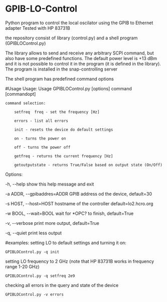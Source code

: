 # GPIB-LO-Control
Python program to control the local oscilator using the GPIB to Ethernet adapter
Tested with HP 83731B

the repository consist of library (control.py) and a shell program (GPIBLOControl.py)

The library allows to send and receive any arbitrary SCPI command, but also 
have some predefined functions. The default power level is +13 dBm and it is not
possible to control it in the program (it is defined in the library). The program
is installed in the snap-controlling server

The shell program has predefined command options

#Usage
Usage: Usage GPIBLOControl.py [options] command [commandopt]

    command selection:

        setfreq  freq - set the frequency [Hz]

        errors - list all errors

        init - resets the device do default settings

        on - turns the power on

        off - turns the power off

        getfreq - returns the current frequency [Hz]

        getoutputstate - returns True/False based on output state (On/Off)


Options:

  -h, --help            show this help message and exit

  -a ADDR, --gpibaddres=ADDR
                        GPIB address od the device, default=30

  -s HOST, --host=HOST  hostname of the controller default=lo2.hcro.org

  -w BOOL, --wait=BOOL  wait for *OPC? to finish, default=True

  -v, --verbose         print more output, default=True

  -q, --quiet           print less output

#examples:
setting LO to default settings and turning it on:

    GPIBLOControl.py -q init

setting LO frequency to 2 GHz (note that HP 83731B works in frequency range 1-20 GHz)

    GPIBLOControl.py -q setfreq 2e9

checking all errors in the query and state of the device

    GPIBLOControl.py -v errors
